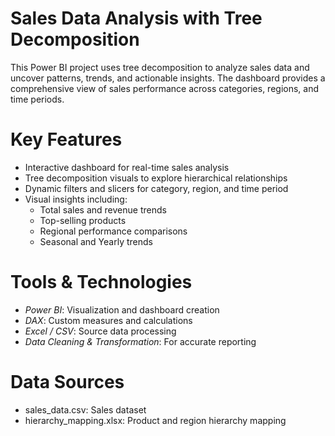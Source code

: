 #  Sales Data Analysis with Tree Decomposition

This Power BI project uses tree decomposition to analyze sales data and uncover patterns, trends, and actionable insights. The dashboard provides a comprehensive view of sales performance across categories, regions, and time periods.

# Key Features
- Interactive dashboard for real-time sales analysis  
- Tree decomposition visuals to explore hierarchical relationships  
- Dynamic filters and slicers for category, region, and time period  
- Visual insights including:
  -  Total sales and revenue trends  
  -  Top-selling products  
  -  Regional performance comparisons  
  -  Seasonal and Yearly trends  

# Tools & Technologies
- *Power BI*: Visualization and dashboard creation  
- *DAX*: Custom measures and calculations  
- *Excel / CSV*: Source data processing  
- *Data Cleaning & Transformation*: For accurate reporting  

# Data Sources
- sales_data.csv: Sales dataset  
- hierarchy_mapping.xlsx: Product and region hierarchy mapping  
